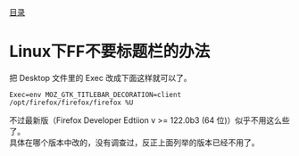 [目录](./)
# Linux下FF不要标题栏的办法

把 Desktop 文件里的 Exec 改成下面这样就可以了。
```
Exec=env MOZ_GTK_TITLEBAR_DECORATION=client /opt/firefox/firefox/firefox %U
```

不过最新版（Firefox Developer Edtiion v >= 122.0b3 (64 位)）似乎不用这么些了。  
具体在哪个版本中改的，没有调查过，反正上面列举的版本已经不用了。